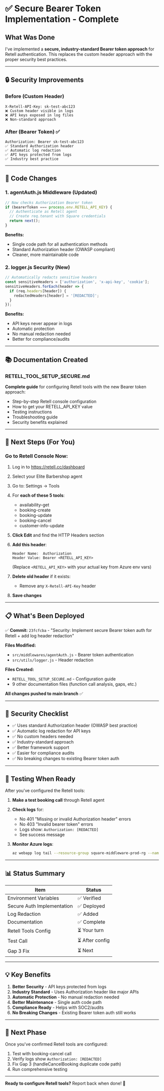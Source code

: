 # ✅ Secure Bearer Token Implementation - Complete

## What Was Done

I've implemented a **secure, industry-standard Bearer token approach** for Retell authentication. This replaces the custom header approach with the proper security best practices.

---

## 🔒 Security Improvements

### Before (Custom Header)
```
X-Retell-API-Key: sk-test-abc123
❌ Custom header visible in logs
❌ API keys exposed in log files
❌ Non-standard approach
```

### After (Bearer Token) ✅
```
Authorization: Bearer sk-test-abc123
✅ Standard Authorization header
✅ Automatic log redaction
✅ API keys protected from logs
✅ Industry best practice
```

---

## 📝 Code Changes

### 1. agentAuth.js Middleware (Updated)
```javascript
// Now checks Authorization Bearer token
if (bearerToken === process.env.RETELL_API_KEY) {
  // Authenticate as Retell agent
  // Create req.tenant with Square credentials
  return next();
}
```

**Benefits:**
- Single code path for all authentication methods
- Standard Authorization header (OWASP compliant)
- Cleaner, more maintainable code

### 2. logger.js Security (New)
```javascript
// Automatically redacts sensitive headers
const sensitiveHeaders = ['authorization', 'x-api-key', 'cookie'];
sensitiveHeaders.forEach(header => {
  if (req.headers[header]) {
    redactedHeaders[header] = '[REDACTED]';
  }
});
```

**Benefits:**
- API keys never appear in logs
- Automatic protection
- No manual redaction needed
- Better for compliance/audits

---

## 📚 Documentation Created

### RETELL_TOOL_SETUP_SECURE.md
**Complete guide** for configuring Retell tools with the new Bearer token approach:
- Step-by-step Retell console configuration
- How to get your RETELL_API_KEY value
- Testing instructions
- Troubleshooting guide
- Security benefits explained

---

## 🎯 Next Steps (For You)

### Go to Retell Console Now:

1. Log in to https://retell.cc/dashboard
2. Select your Elite Barbershop agent
3. Go to: Settings → Tools

4. For **each of these 5 tools**:
   - availability-get
   - booking-create
   - booking-update
   - booking-cancel
   - customer-info-update

5. **Click Edit** and find the HTTP Headers section

6. **Add this header**:
   ```
   Header Name:  Authorization
   Header Value: Bearer <RETELL_API_KEY>
   ```
   
   (Replace `<RETELL_API_KEY>` with your actual key from Azure env vars)

7. **Delete old header** if it exists:
   - Remove any `X-Retell-API-Key` header

8. **Save changes**

---

## 📋 What's Been Deployed

✅ **Commit:** `23fcfcba` - "Security: Implement secure Bearer token auth for Retell + add log header redaction"

**Files Modified:**
- `src/middlewares/agentAuth.js` - Bearer token authentication
- `src/utils/logger.js` - Header redaction

**Files Created:**
- `RETELL_TOOL_SETUP_SECURE.md` - Configuration guide
- 9 other documentation files (function call analysis, gaps, etc.)

**All changes pushed to main branch** ✅

---

## 🔐 Security Checklist

- ✅ Uses standard Authorization header (OWASP best practice)
- ✅ Automatic log redaction for API keys
- ✅ No custom headers needed
- ✅ Industry-standard approach
- ✅ Better framework support
- ✅ Easier for compliance audits
- ✅ No breaking changes to existing Bearer token auth

---

## 🧪 Testing When Ready

After you've configured the Retell tools:

1. **Make a test booking call** through Retell agent
2. **Check logs** for:
   - No 401 "Missing or invalid Authorization header" errors
   - No 403 "Invalid bearer token" errors
   - Logs show: `Authorization: [REDACTED]`
   - See success message

3. **Monitor Azure logs**:
   ```bash
   az webapp log tail --resource-group square-middleware-prod-rg --name square-middleware-prod-api
   ```

---

## 📊 Status Summary

| Item | Status |
|------|--------|
| Environment Variables | ✅ Verified |
| Secure Auth Implementation | ✅ Deployed |
| Log Redaction | ✅ Added |
| Documentation | ✅ Complete |
| Retell Tools Config | ⏳ Your turn |
| Test Call | ⏳ After config |
| Gap 3 Fix | ⏳ Next |

---

## 💡 Key Benefits

1. **Better Security** - API keys protected from logs
2. **Industry Standard** - Uses Authorization header like major APIs
3. **Automatic Protection** - No manual redaction needed
4. **Better Maintenance** - Single auth code path
5. **Compliance Ready** - Helps with SOC2/audits
6. **No Breaking Changes** - Existing Bearer token auth still works

---

## 🚀 Next Phase

Once you've confirmed Retell tools are configured:

1. Test with booking-cancel call
2. Verify logs show `Authorization: [REDACTED]`
3. Fix Gap 3 (handleCancelBooking duplicate code path)
4. Run comprehensive testing

---

**Ready to configure Retell tools?** Report back when done! 🎯
